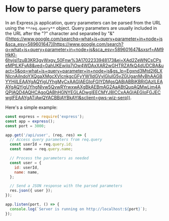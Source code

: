 # How to parse query parameters

In an Express.js application, query parameters can be parsed from the URL using the `**req.query**` object. Query parameters are usually included in the URL after the "?" character and separated by "&" ([https://www.google.com/searchq=what+is+query+parameter+in+node+js&sca_esv=589601647](https://www.google.com/search?q=what+is+query+parameter+in+node+js&sca_esv=589601647&sxsrf=AM9HkKl-6hyjsI1zuB3KR3gyWxgy_50Fnw%3A1702233948173&ei=XAd2ZeWNCsCPseMPtLKFyA8&ved=0ahUKEwjlq7jOw4WDAxXAR2wGHTRZAfkQ4dUDCBA&uact=5&oq=what+is+query+parameter+in+node+js&gs_lp=Egxnd3Mtd2l6LXNlcnAiIndoYXQgaXMgcXVlcnkgcGFyYW1ldGVyIGluIG5vZGUganMyBhAAGBYYHjILEAAYgAQYigUYhgMyCxAAGIAEGIoFGIYDMgsQABiABBiKBRiGAzILEAAYgAQYigUYhgNIyw5QvwRYrwxwAXgBkAEBmAG2AaABtQuqAQMwLjm4AQPIAQD4AQHCAgoQABhHGNYEGLADwgIEECMYJ8ICCxAAGIAEGIoFGJECwgIFEAAYgATiAwQYACBBiAYBkAYI&sclient=gws-wiz-serp)).

  

Here's a simple example:

```JavaScript
const express = require('express');
const app = express();
const port = 3000;

app.get('/api/user', (req, res) => {
  // Access query parameters from req.query
  const userId = req.query.id;
  const name = req.query.name;

  // Process the parameters as needed
  const user = {
    id: userId,
    name: name,
  };

  // Send a JSON response with the parsed parameters
  res.json({ user });
});

app.listen(port, () => {
  console.log(`Server is running on http://localhost:${port}`);
});
```